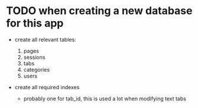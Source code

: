 # TODO when creating a new database for this app

- create all relevant tables:
    1. pages
    2. sessions
    3. tabs
    4. categories
    5. users

- create all required indexes
    - probably one for tab_id, this is used a lot when modifying text tabs
